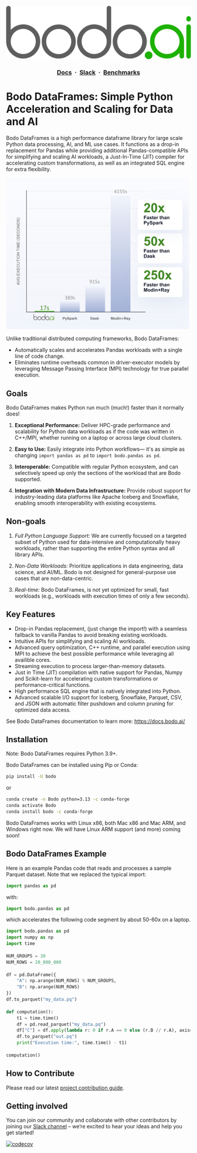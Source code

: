 <!--
NOTE: the example in this file is covered by tests in bodo/tests/test_quickstart_docs.py. Any changes to the examples in this file should also update the corresponding unit test.
 -->

![Logo](Assets/bodo.png)

<h3 align="center">
  <a href="https://docs.bodo.ai/latest/" target="_blank"><b>Docs</b></a>
  &nbsp;&#183;&nbsp;
  <a href="https://bodocommunity.slack.com/join/shared_invite/zt-qwdc8fad-6rZ8a1RmkkJ6eOX1X__knA#/shared-invite/email" target="_blank"><b>Slack</b></a>
  &nbsp;&#183;&nbsp;
  <a href="https://www.bodo.ai/benchmarks/" target="_blank"><b>Benchmarks</b></a>
</h3>

# Bodo DataFrames: Simple Python Acceleration and Scaling for Data and AI

Bodo DataFrames is a high performance dataframe library for large scale Python data processing, AI, and ML use cases.
It functions as a drop-in replacement for Pandas while providing additional Pandas-compatible APIs for simplifying and scaling AI workloads,
a Just-In-Time (JIT) compiler for accelerating custom transformations, as well as an integrated SQL engine for extra flexibility.

<!-- TOOD: updated graph with Taxi benchmark including Bodo DataFrames Pandas API -->
<img src="benchmarks/img/nyc-taxi-benchmark.png" alt="NYC Taxi Benchmark" width="500"/>

Unlike traditional distributed computing frameworks, Bodo DataFrames:
- Automatically scales and accelerates Pandas workloads with a single line of code change.
- Eliminates runtime overheads common in driver-executor models by leveraging Message Passing Interface (MPI) technology for true parallel execution.


## Goals

Bodo DataFrames makes Python run much (much!) faster than it normally does!

1. **Exceptional Performance:**
Deliver HPC-grade performance and scalability for Python data workloads as if the code was written in C++/MPI, whether running on a laptop or across large cloud clusters.

2. **Easy to Use:**
Easily integrate into Python workflows— it's as simple as changing `import pandas as pd` to `import bodo.pandas as pd`.

3. **Interoperable:**
Compatible with regular Python ecosystem, and can selectively speed up only the sections of the workload that are Bodo supported.

4. **Integration with Modern Data Infrastructure:**
Provide robust support for industry-leading data platforms like Apache Iceberg and Snowflake, enabling smooth interoperability with existing ecosystems.


## Non-goals

1. *Full Python Language Support:*
We are currently focused on a targeted subset of Python used for data-intensive and computationally heavy workloads, rather than supporting the entire Python syntax and all library APIs.

2. *Non-Data Workloads:*
Prioritize applications in data engineering, data science, and AI/ML. Bodo is not designed for general-purpose use cases that are non-data-centric.

3. *Real-time:*
Bodo DataFrames, is not yet optimized for small, fast workloads (e.g., workloads with execution times of only a few seconds).


## Key Features

- Drop-in Pandas replacement, (just change the import!) with a seamless fallback to vanilla Pandas to avoid breaking existing workloads.
- Intuitive APIs for simplifying and scaling AI workloads.
- Advanced query optimization,
C++ runtime,
and parallel execution using MPI to achieve the best possible performance while leveraging all availible cores.
- Streaming execution to process larger-than-memory datasets.
- Just in Time (JIT) compilation with native support for Pandas, Numpy and Scikit-learn
for accelerating custom transformations or performance-critical functions.
- High performance SQL engine that is natively integrated into Python.
- Advanced scalable I/O support for Iceberg, Snowflake, Parquet, CSV, and JSON with automatic filter pushdown and column pruning for optimized data access.

See Bodo DataFrames documentation to learn more: https://docs.bodo.ai/


## Installation

Note: Bodo DataFrames requires Python 3.9+.

Bodo DataFrames can be installed using Pip or Conda:

```bash
pip install -U bodo
```

or

```bash
conda create -n Bodo python=3.13 -c conda-forge
conda activate Bodo
conda install bodo -c conda-forge
```

Bodo DataFrames works with Linux x86, both Mac x86 and Mac ARM, and Windows right now. We will have Linux ARM support (and more) coming soon!

## Bodo DataFrames Example

Here is an example Pandas code that reads and processes a sample Parquet dataset.
Note that we replaced the typical import:
```python
import pandas as pd
```
with:
```python
import bodo.pandas as pd
```
which accelerates the following code segment by about 50-60x on a laptop.

```python
import bodo.pandas as pd
import numpy as np
import time

NUM_GROUPS = 30
NUM_ROWS = 20_000_000

df = pd.DataFrame({
    "A": np.arange(NUM_ROWS) % NUM_GROUPS,
    "B": np.arange(NUM_ROWS)
})
df.to_parquet("my_data.pq")

def computation():
    t1 = time.time()
    df = pd.read_parquet("my_data.pq")
    df["C"] = df.apply(lambda r: 0 if r.A == 0 else (r.B // r.A), axis=1)
    df.to_parquet("out.pq")
    print("Execution time:", time.time() - t1)

computation()
```

## How to Contribute

Please read our latest [project contribution guide](CONTRIBUTING.md).

## Getting involved

You can join our community and collaborate with other contributors by joining our [Slack channel](https://bodocommunity.slack.com/join/shared_invite/zt-qwdc8fad-6rZ8a1RmkkJ6eOX1X__knA#/shared-invite/email) – we’re excited to hear your ideas and help you get started!

[![codecov](https://codecov.io/github/bodo-ai/Bodo/graph/badge.svg?token=zYHQy0R9ck)](https://codecov.io/github/bodo-ai/Bodo)